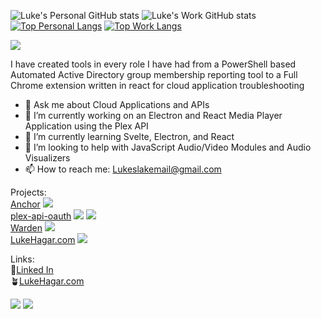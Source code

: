 ![Luke's Personal GitHub stats](https://github-readme-stats.vercel.app/api?username=lukehagar&show_icons=true&theme=algolia)
![Luke's Work GitHub stats](https://github-readme-stats.vercel.app/api?username=luke-hagar-sp&show_icons=true&theme=algolia)
[![Top Personal Langs](https://github-readme-stats.vercel.app/api/top-langs/?username=lukehagar)](https://github.com/lukehagar/)
[![Top Work Langs](https://github-readme-stats.vercel.app/api/top-langs/?username=luke-hagar-sp)](https://github.com/luke-hagar-sp/)

<img src="https://hits.seeyoufarm.com/api/count/incr/badge.svg?url=https%3A%2F%2Fgithub.com%2Flukehagar1212%2Fhit-counter" />

I have created tools in every role I have had from a PowerShell based Automated Active Directory group membership reporting tool to a Full Chrome extension written in react for cloud application troubleshooting

- 💬 Ask me about Cloud Applications and APIs
- 🔭 I’m currently working on an Electron and React Media Player Application using the Plex API
- 🌱 I’m currently learning Svelte, Electron, and React
- 🤔 I’m looking to help with JavaScript Audio/Video Modules and Audio Visualizers
- 📫 How to reach me: Lukeslakemail@gmail.com

Projects:  
 [Anchor](https://github.com/LukeHagar/Anchor "Anchor Chrome Extension") <img src="https://img.shields.io/lgtm/grade/javascript/github/LukeHagar/Anchor" />  
 [plex-api-oauth](https://github.com/LukeHagar/plex-api-oauth "Plex API JavaScript Module That Supports OAuth") <img src="https://img.shields.io/lgtm/grade/javascript/github/LukeHagar/plex-api-oauth" /> <img src="https://img.shields.io/npm/dw/plex-api-oauth" />  
 [Warden](https://github.com/LukeHagar/Warden "An Electron and React based Plex Music Player") <img src="https://img.shields.io/lgtm/grade/javascript/github/LukeHagar/Warden" />  
 [LukeHagar.com](https://github.com/LukeHagar/LukeHagar.com "My Website Repo - Hosted on Vercel") <img src="https://img.shields.io/lgtm/grade/javascript/github/LukeHagar/LukeHagar.com" />

Links:   
🔗[Linked In](https://www.linkedin.com/in/lukehagar/ "Luke Hagar's LinkedIn")  
🪴[LukeHagar.com](https://lukehagar.com/ "Luke Hagar's Website")  


<img src="https://activity-graph.herokuapp.com/graph?username=lukehagar&theme=minimal" />  
<img src="https://activity-graph.herokuapp.com/graph?username=luke-hagar-sp&theme=minimal" />  

